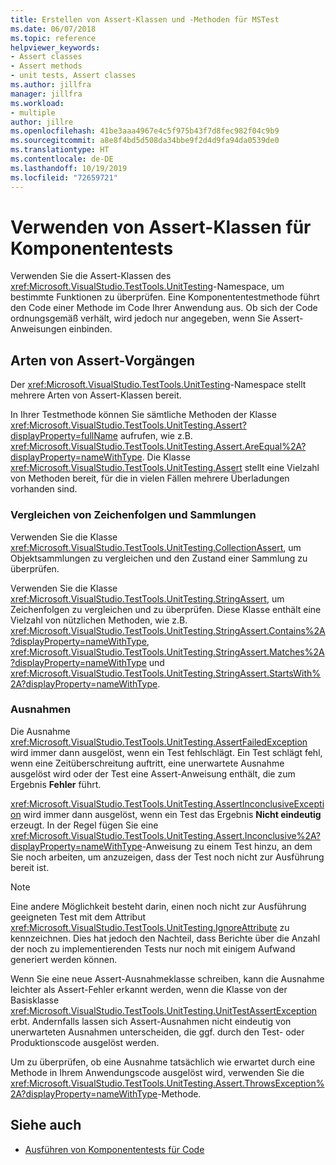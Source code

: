 ```yaml
---
title: Erstellen von Assert-Klassen und -Methoden für MSTest
ms.date: 06/07/2018
ms.topic: reference
helpviewer_keywords:
- Assert classes
- Assert methods
- unit tests, Assert classes
ms.author: jillfra
manager: jillfra
ms.workload:
- multiple
author: jillre
ms.openlocfilehash: 41be3aaa4967e4c5f975b43f7d8fec982f04c9b9
ms.sourcegitcommit: a8e8f4bd5d508da34bbe9f2d4d9fa94da0539de0
ms.translationtype: HT
ms.contentlocale: de-DE
ms.lasthandoff: 10/19/2019
ms.locfileid: "72659721"
---
```

# <a name="use-assert-classes-for-unit-testing"></a>Verwenden von Assert-Klassen für Komponententests

Verwenden Sie die Assert-Klassen des <xref:Microsoft.VisualStudio.TestTools.UnitTesting>-Namespace, um bestimmte Funktionen zu überprüfen. Eine Komponententestmethode führt den Code einer Methode im Code Ihrer Anwendung aus. Ob sich der Code ordnungsgemäß verhält, wird jedoch nur angegeben, wenn Sie Assert-Anweisungen einbinden.

## <a name="kinds-of-asserts"></a>Arten von Assert-Vorgängen

Der <xref:Microsoft.VisualStudio.TestTools.UnitTesting>-Namespace stellt mehrere Arten von Assert-Klassen bereit.

In Ihrer Testmethode können Sie sämtliche Methoden der Klasse <xref:Microsoft.VisualStudio.TestTools.UnitTesting.Assert?displayProperty=fullName> aufrufen, wie z.B. <xref:Microsoft.VisualStudio.TestTools.UnitTesting.Assert.AreEqual%2A?displayProperty=nameWithType>. Die Klasse <xref:Microsoft.VisualStudio.TestTools.UnitTesting.Assert> stellt eine Vielzahl von Methoden bereit, für die in vielen Fällen mehrere Überladungen vorhanden sind.

### <a name="compare-strings-and-collections"></a>Vergleichen von Zeichenfolgen und Sammlungen

Verwenden Sie die Klasse <xref:Microsoft.VisualStudio.TestTools.UnitTesting.CollectionAssert>, um Objektsammlungen zu vergleichen und den Zustand einer Sammlung zu überprüfen.

Verwenden Sie die Klasse <xref:Microsoft.VisualStudio.TestTools.UnitTesting.StringAssert>, um Zeichenfolgen zu vergleichen und zu überprüfen. Diese Klasse enthält eine Vielzahl von nützlichen Methoden, wie z.B. <xref:Microsoft.VisualStudio.TestTools.UnitTesting.StringAssert.Contains%2A?displayProperty=nameWithType>, <xref:Microsoft.VisualStudio.TestTools.UnitTesting.StringAssert.Matches%2A?displayProperty=nameWithType> und <xref:Microsoft.VisualStudio.TestTools.UnitTesting.StringAssert.StartsWith%2A?displayProperty=nameWithType>.

### <a name="exceptions"></a>Ausnahmen

Die Ausnahme <xref:Microsoft.VisualStudio.TestTools.UnitTesting.AssertFailedException> wird immer dann ausgelöst, wenn ein Test fehlschlägt. Ein Test schlägt fehl, wenn eine Zeitüberschreitung auftritt, eine unerwartete Ausnahme ausgelöst wird oder der Test eine Assert-Anweisung enthält, die zum Ergebnis **Fehler** führt.

<xref:Microsoft.VisualStudio.TestTools.UnitTesting.AssertInconclusiveException> wird immer dann ausgelöst, wenn ein Test das Ergebnis **Nicht eindeutig** erzeugt. In der Regel fügen Sie eine <xref:Microsoft.VisualStudio.TestTools.UnitTesting.Assert.Inconclusive%2A?displayProperty=nameWithType>-Anweisung zu einem Test hinzu, an dem Sie noch arbeiten, um anzuzeigen, dass der Test noch nicht zur Ausführung bereit ist.

> [!NOTE]
> Eine andere Möglichkeit besteht darin, einen noch nicht zur Ausführung geeigneten Test mit dem Attribut <xref:Microsoft.VisualStudio.TestTools.UnitTesting.IgnoreAttribute> zu kennzeichnen. Dies hat jedoch den Nachteil, dass Berichte über die Anzahl der noch zu implementierenden Tests nur noch mit einigem Aufwand generiert werden können.

Wenn Sie eine neue Assert-Ausnahmeklasse schreiben, kann die Ausnahme leichter als Assert-Fehler erkannt werden, wenn die Klasse von der Basisklasse <xref:Microsoft.VisualStudio.TestTools.UnitTesting.UnitTestAssertException> erbt. Andernfalls lassen sich Assert-Ausnahmen nicht eindeutig von unerwarteten Ausnahmen unterscheiden, die ggf. durch den Test- oder Produktionscode ausgelöst werden.

Um zu überprüfen, ob eine Ausnahme tatsächlich wie erwartet durch eine Methode in Ihrem Anwendungscode ausgelöst wird, verwenden Sie die <xref:Microsoft.VisualStudio.TestTools.UnitTesting.Assert.ThrowsException%2A?displayProperty=nameWithType>-Methode.

## <a name="see-also"></a>Siehe auch

- [Ausführen von Komponententests für Code](../test/unit-test-your-code.md)